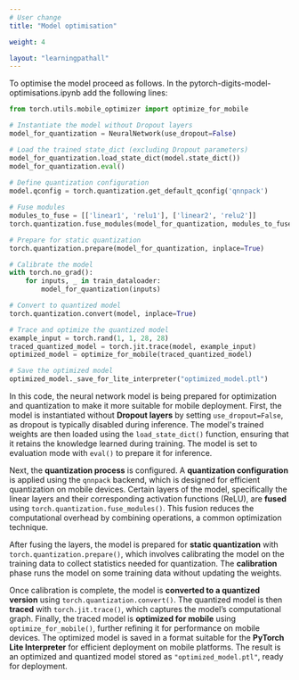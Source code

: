 ```yaml
---
# User change
title: "Model optimisation"

weight: 4

layout: "learningpathall"
---
```


To optimise the model proceed as follows. In the pytorch-digits-model-optimisations.ipynb add the following lines:

```Python
from torch.utils.mobile_optimizer import optimize_for_mobile

# Instantiate the model without Dropout layers
model_for_quantization = NeuralNetwork(use_dropout=False)

# Load the trained state_dict (excluding Dropout parameters)
model_for_quantization.load_state_dict(model.state_dict())
model_for_quantization.eval()
    
# Define quantization configuration
model.qconfig = torch.quantization.get_default_qconfig('qnnpack')

# Fuse modules
modules_to_fuse = [['linear1', 'relu1'], ['linear2', 'relu2']]
torch.quantization.fuse_modules(model_for_quantization, modules_to_fuse, inplace=True)

# Prepare for static quantization
torch.quantization.prepare(model_for_quantization, inplace=True)

# Calibrate the model 
with torch.no_grad():
    for inputs, _ in train_dataloader:
        model_for_quantization(inputs)

# Convert to quantized model
torch.quantization.convert(model, inplace=True)

# Trace and optimize the quantized model
example_input = torch.rand(1, 1, 28, 28)
traced_quantized_model = torch.jit.trace(model, example_input)
optimized_model = optimize_for_mobile(traced_quantized_model)

# Save the optimized model
optimized_model._save_for_lite_interpreter("optimized_model.ptl")
```

In this code, the neural network model is being prepared for optimization and quantization to make it more suitable for mobile deployment. First, the model is instantiated without **Dropout layers** by setting `use_dropout=False`, as dropout is typically disabled during inference. The model's trained weights are then loaded using the `load_state_dict()` function, ensuring that it retains the knowledge learned during training. The model is set to evaluation mode with `eval()` to prepare it for inference.

Next, the **quantization process** is configured. A **quantization configuration** is applied using the `qnnpack` backend, which is designed for efficient quantization on mobile devices. Certain layers of the model, specifically the linear layers and their corresponding activation functions (ReLU), are **fused** using `torch.quantization.fuse_modules()`. This fusion reduces the computational overhead by combining operations, a common optimization technique.

After fusing the layers, the model is prepared for **static quantization** with `torch.quantization.prepare()`, which involves calibrating the model on the training data to collect statistics needed for quantization. The **calibration** phase runs the model on some training data without updating the weights.

Once calibration is complete, the model is **converted to a quantized version** using `torch.quantization.convert()`. The quantized model is then **traced** with `torch.jit.trace()`, which captures the model’s computational graph. Finally, the traced model is **optimized for mobile** using `optimize_for_mobile()`, further refining it for performance on mobile devices. The optimized model is saved in a format suitable for the **PyTorch Lite Interpreter** for efficient deployment on mobile platforms. The result is an optimized and quantized model stored as `"optimized_model.ptl"`, ready for deployment.